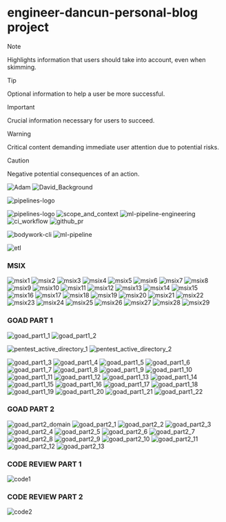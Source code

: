 # engineer-dancun-personal-blog project 

> [!NOTE]  
> Highlights information that users should take into account, even when skimming.

> [!TIP]
> Optional information to help a user be more successful.

> [!IMPORTANT]  
> Crucial information necessary for users to succeed.

> [!WARNING]  
> Critical content demanding immediate user attention due to potential risks.

> [!CAUTION]
> Negative potential consequences of an action.



![Adam](https://github.com/devopsengineerDan/engineer-dancun-personal-blog/assets/48592378/22371748-1176-4a73-9a56-338c2f474a34)
![David_Background](https://github.com/user-attachments/assets/3028137e-6fa1-4e4e-9e88-cc5dc69e4671)


![pipelines-logo](https://github.com/devopsengineerDan/engineer-dancun-personal-blog/assets/48592378/4eb0599c-7062-4e5a-84cf-b03055e87bf1)




![pipelines-logo](https://github.com/devopsengineerDan/engineer-dancun-personal-blog/assets/48592378/4eb0599c-7062-4e5a-84cf-b03055e87bf1)
![scope_and_context](https://github.com/devopsengineerDan/engineer-dancun-personal-blog/assets/48592378/2ae81780-080a-46d0-a876-f2915d6752c3)
![ml-pipeline-engineering](https://github.com/devopsengineerDan/engineer-dancun-personal-blog/assets/48592378/87d18387-2657-43e9-bf35-03864ac95b4e)
![ci_workflow](https://github.com/devopsengineerDan/engineer-dancun-personal-blog/assets/48592378/5c9e5a25-33ca-4afa-89e3-eb308dc562a5)
![github_pr](https://github.com/devopsengineerDan/engineer-dancun-personal-blog/assets/48592378/7710ef07-91d1-4e55-a9e1-91e76541f3ad)




![bodywork-cli](https://github.com/devopsengineerDan/engineer-dancun-personal-blog/assets/48592378/96dcd641-e202-457f-9cfe-b857196204c7)
![ml-pipeline](https://github.com/devopsengineerDan/engineer-dancun-personal-blog/assets/48592378/7f25fedd-c6bf-4d14-9cfe-fb1c1e1d8d2b)




![etl](https://github.com/devopsengineerDan/engineer-dancun-personal-blog/assets/48592378/5aecd34b-e722-4390-ad77-5ed10aa5f3a7)

### MSIX

![msix1](https://github.com/user-attachments/assets/29621ee8-2024-4789-b61b-7aab24927f0d)
![msix2](https://github.com/user-attachments/assets/0dfcff2d-459c-4ae2-8fa7-02691754650b)
![msix3](https://github.com/user-attachments/assets/f2c7cabe-6330-4bd1-a58d-e11b0a5f2d6e)
![msix4](https://github.com/user-attachments/assets/8657d334-40b2-44bd-bce6-6fddaa93548f)
![msix5](https://github.com/user-attachments/assets/13fdc262-1d82-4e06-a7a9-b6b35aa1d40c)
![msix6](https://github.com/user-attachments/assets/07e29470-cc18-4176-be78-c66130ff22a5)
![msix7](https://github.com/user-attachments/assets/7ccdd0c6-1211-45f7-9598-de608f6c0d31)
![msix8](https://github.com/user-attachments/assets/7dbce949-2533-4cad-a1a8-f8a3f749569d)
![msix9](https://github.com/user-attachments/assets/93b4e2a2-616e-4253-9362-acf0273d7910)
![msix10](https://github.com/user-attachments/assets/488febe7-dc68-46c8-ac93-a63680a57d77)
![msix11](https://github.com/user-attachments/assets/1d359d10-934b-4d8f-9d80-80a17ba83122)
![msix12](https://github.com/user-attachments/assets/472506d4-908e-4b88-9f93-4c5387878582)
![msix13](https://github.com/user-attachments/assets/e9cb4135-88c0-4063-a104-8e01ac0be8f5)
![msix14](https://github.com/user-attachments/assets/8e610224-54a8-4b56-b707-b2b8fe8ad764)
![msix15](https://github.com/user-attachments/assets/5a1bda1e-473f-4166-9e42-71ed27a90b4a)
![msix16](https://github.com/user-attachments/assets/b4a80e28-213e-40e4-be4b-796179b1badd)
![msix17](https://github.com/user-attachments/assets/178734e3-2caa-4322-9a49-9370c3497f5c)
![msix18](https://github.com/user-attachments/assets/ecad109a-9e98-4dc3-96ba-f9a006c081bf)
![msix19](https://github.com/user-attachments/assets/093ba4d5-8081-4653-ab18-8a956d5df20a)
![msix20](https://github.com/user-attachments/assets/ba54db86-765a-492f-9ead-2bc259dcd86d)
![msix21](https://github.com/user-attachments/assets/9482cf66-032b-4f62-b6fd-7fbdbf388c47)
![msix22](https://github.com/user-attachments/assets/7f27e44c-9d03-47e8-9a63-7b9fb47e95fa)
![msix23](https://github.com/user-attachments/assets/812e7559-2432-4c76-902e-15e6c7c75c69)
![msix24](https://github.com/user-attachments/assets/dfc715ea-23b0-489f-a08d-4c3f6046575f)
![msix25](https://github.com/user-attachments/assets/ee9660d2-391c-4f20-9c91-41bc06b929ea)
![msix26](https://github.com/user-attachments/assets/1d23ac8d-fe99-4308-9880-18486872435f)
![msix27](https://github.com/user-attachments/assets/a3c179c8-fb21-4dae-9b31-b35074c37be5)
![msix28](https://github.com/user-attachments/assets/6c698052-9a7c-4657-82c8-d9a55f9d8462)
![msix29](https://github.com/user-attachments/assets/80617c17-d3dd-4465-aafc-fb2a9e7b67dc)


### GOAD PART 1

![goad_part1_1](https://github.com/user-attachments/assets/03da8b24-ab3c-4264-b6dc-2851c0840b8c)
![goad_part1_2](https://github.com/user-attachments/assets/758bc9f7-7337-45e7-8ab5-3bff783f6d5f)


![pentest_active_directory_1](https://github.com/user-attachments/assets/a2c12381-5182-487a-afb2-04d03e36b796)
![pentest_active_directory_2](https://github.com/user-attachments/assets/8e8ac296-202b-4a54-be98-d3b600bc4675)


![goad_part1_3](https://github.com/user-attachments/assets/2358e58c-56c1-4f28-80b7-8b82781d9163)
![goad_part1_4](https://github.com/user-attachments/assets/f37d19a8-5be3-459a-856d-d523212b6b01)
![goad_part1_5](https://github.com/user-attachments/assets/cedea679-d0b7-419d-90b4-a0ef442b96ad)
![goad_part1_6](https://github.com/user-attachments/assets/1ce0139d-4084-4ccf-b4fb-078c59dd8f86)
![goad_part1_7](https://github.com/user-attachments/assets/cdcb2492-9302-4229-8e16-7c9f549fe3c5)
![goad_part1_8](https://github.com/user-attachments/assets/7663bff7-5d78-4a4b-a343-f33533689439)
![goad_part1_9](https://github.com/user-attachments/assets/2e3cd50c-1aad-43c0-8e93-6ea07d10723b)
![goad_part1_10](https://github.com/user-attachments/assets/fd776074-0b08-4afc-83e7-0cac91ffa914)
![goad_part1_11](https://github.com/user-attachments/assets/5d835d65-8d56-4663-87c2-f81f0feca7bb)
![goad_part1_12](https://github.com/user-attachments/assets/11545056-36a1-4a6f-a3a9-33ab90454ba0)
![goad_part1_13](https://github.com/user-attachments/assets/ae673976-8fb4-4227-8f75-eca024df54e8)
![goad_part1_14](https://github.com/user-attachments/assets/a50dc902-2703-4b25-ae6a-e7ed0ebb5e06)
![goad_part1_15](https://github.com/user-attachments/assets/e123e631-0f38-41f3-b417-4144e5c50cb1)
![goad_part1_16](https://github.com/user-attachments/assets/db05a801-60f1-4e3d-90c6-d5eb6069d2bf)
![goad_part1_17](https://github.com/user-attachments/assets/b3f30989-8e8e-421b-a756-3360632a0937)
![goad_part1_18](https://github.com/user-attachments/assets/7dd00f45-b5f7-453c-ac7c-b6849bbdefcf)
![goad_part1_19](https://github.com/user-attachments/assets/b50fcbab-b8bc-46aa-9ced-6bd578437dc7)
![goad_part1_20](https://github.com/user-attachments/assets/362213ff-b039-4261-b69b-20cf2b4888ad)
![goad_part1_21](https://github.com/user-attachments/assets/4fb90968-3ac1-43b8-956b-59d21cf153ee)
![goad_part1_22](https://github.com/user-attachments/assets/8450cd49-0fd6-4237-9597-ec07d1b36fa0)


### GOAD PART 2

![goad_part2_domain](https://github.com/user-attachments/assets/32c94610-84d8-4a8c-a73a-609cd34d2624)
![goad_part2_1](https://github.com/user-attachments/assets/077ccce7-ed98-4800-aee8-83f15893809a)
![goad_part2_2](https://github.com/user-attachments/assets/a2ed153d-e430-4a0a-8d7f-d175cfb4e8d2)
![goad_part2_3](https://github.com/user-attachments/assets/96e24b3e-2cf0-4fb4-94c9-d85bb627ab97)
![goad_part2_4](https://github.com/user-attachments/assets/81ae2678-4415-4a6e-89dd-6159a939f266)
![goad_part2_5](https://github.com/user-attachments/assets/8e54345d-7806-4602-9c4b-83f39d705305)
![goad_part2_6](https://github.com/user-attachments/assets/4f048a00-4ef5-4269-8a60-a1f2b42dc918)
![goad_part2_7](https://github.com/user-attachments/assets/c90eda41-81f6-48c9-8bdf-7a246ad57a30)
![goad_part2_8](https://github.com/user-attachments/assets/2c32799d-13db-46c7-8617-e4c625ebd0d7)
![goad_part2_9](https://github.com/user-attachments/assets/e55c97c9-4c47-4d76-b50e-dadc5e46bec1)
![goad_part2_10](https://github.com/user-attachments/assets/e25fc7de-cbcb-49b2-8b50-1653eac34c9b)
![goad_part2_11](https://github.com/user-attachments/assets/0cebbe58-193a-4f53-8f46-7ed839c96eb8)
![goad_part2_12](https://github.com/user-attachments/assets/486cbc51-561a-42da-a586-64a25b385c80)
![goad_part2_13](https://github.com/user-attachments/assets/333c11dd-0c8f-484b-9986-11fcbf3bfd93)


### CODE REVIEW PART 1

![code1](https://github.com/user-attachments/assets/ec04ba0f-fbff-4e38-9963-302be29344c3)



### CODE REVIEW PART 2

![code2](https://github.com/user-attachments/assets/0506d067-25c6-49af-8db1-d8b4c440677c)
